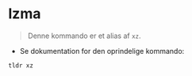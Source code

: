 # lzma

> Denne kommando er et alias af `xz`.

- Se dokumentation for den oprindelige kommando:

`tldr xz`

